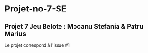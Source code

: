 <h1> Projet-no-7-SE </h1>
<h2> Projet 7 Jeu Belote : Mocanu Stefania &amp; Patru Marius </h2>

Le projet correspond à l'issue #1 
